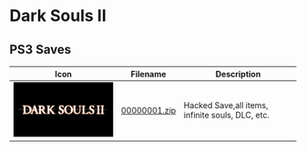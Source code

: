 # Dark Souls II

## PS3 Saves

| Icon | Filename | Description |
|------|----------|-------------|
| ![Dark Souls II](ICON0.PNG) | [00000001.zip](00000001.zip) | Hacked Save,all items, infinite souls, DLC, etc. |

